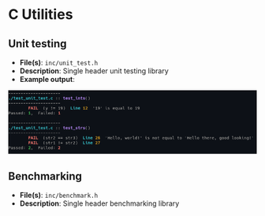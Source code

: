 
# C Utilities

## Unit testing
- __File(s)__:  `inc/unit_test.h`
- __Description__:  Single header unit testing library
- __Example output__:

<p align="center"><img margin-left="auto" src="./images/unit_test.png"></p>

## Benchmarking
- __File(s)__:  `inc/benchmark.h`
- __Description__:  Single header benchmarking library

